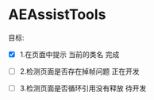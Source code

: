 # AEAssistTools

目标:
- [x] 1.在页面中提示 当前的类名   完成

- [ ] 2.检测页面是否存在掉帧问题 正在开发

- [ ] 3.检测页面是否循环引用没有释放 待开发
